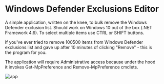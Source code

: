 # Windows Defender Exclusions Editor

A simple application, written on the knee, to bulk remove the Windows Defender exclusion list. Should work on Windows 10 out of the box (.NET Framework 4.6). To select multiple items use CTRL or SHIFT buttons.

If you've ever tried to remove 100500 items from Windows Defender exclusions list and gave up after 10 minutes of clicking "Remove" - this is the program for you.

The application will require Administrative access because under the hood it invokes Get-MpPreference and Remove-MpPreference cmdlets.

![app](https://user-images.githubusercontent.com/6421082/227795454-70418c2b-0d5a-4535-8a1b-cce11abd0243.png)
